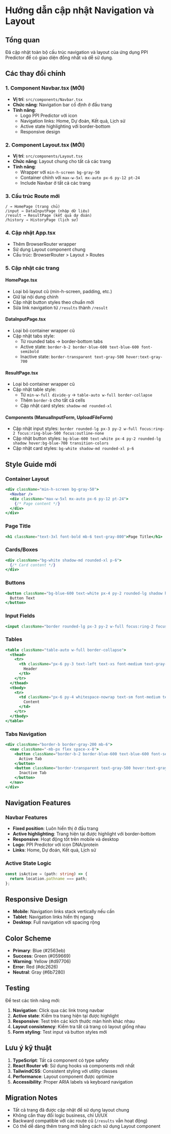 # Hướng dẫn cập nhật Navigation và Layout

## Tổng quan
Đã cập nhật toàn bộ cấu trúc navigation và layout của ứng dụng PPI Predictor để có giao diện đồng nhất và dễ sử dụng.

## Các thay đổi chính

### 1. Component Navbar.tsx (MỚI)
- **Vị trí**: `src/components/Navbar.tsx`
- **Chức năng**: Navigation bar cố định ở đầu trang
- **Tính năng**:
  - Logo PPI Predictor với icon
  - Navigation links: Home, Dự đoán, Kết quả, Lịch sử
  - Active state highlighting với border-bottom
  - Responsive design

### 2. Component Layout.tsx (MỚI)
- **Vị trí**: `src/components/Layout.tsx`
- **Chức năng**: Layout chung cho tất cả các trang
- **Tính năng**:
  - Wrapper với `min-h-screen bg-gray-50`
  - Container chính với `max-w-5xl mx-auto px-6 py-12 pt-24`
  - Include Navbar ở tất cả các trang

### 3. Cấu trúc Route mới
```
/ → HomePage (trang chủ)
/input → DataInputPage (nhập dữ liệu)
/result → ResultPage (kết quả dự đoán)
/history → HistoryPage (lịch sử)
```

### 4. Cập nhật App.tsx
- Thêm BrowserRouter wrapper
- Sử dụng Layout component chung
- Cấu trúc: BrowserRouter > Layout > Routes

### 5. Cập nhật các trang

#### HomePage.tsx
- Loại bỏ layout cũ (min-h-screen, padding, etc.)
- Giữ lại nội dung chính
- Cập nhật button styles theo chuẩn mới
- Sửa link navigation từ `/results` thành `/result`

#### DataInputPage.tsx
- Loại bỏ container wrapper cũ
- Cập nhật tabs style:
  - Từ rounded tabs → border-bottom tabs
  - Active state: `border-b-2 border-blue-600 text-blue-600 font-semibold`
  - Inactive state: `border-transparent text-gray-500 hover:text-gray-700`

#### ResultPage.tsx
- Loại bỏ container wrapper cũ
- Cập nhật table style:
  - Từ `min-w-full divide-y` → `table-auto w-full border-collapse`
  - Thêm `border-b` cho tất cả cells
  - Cập nhật card styles: `shadow-md rounded-xl`

#### Components (ManualInputForm, UploadFileForm)
- Cập nhật input styles: `border rounded-lg px-3 py-2 w-full focus:ring-2 focus:ring-blue-500 focus:outline-none`
- Cập nhật button styles: `bg-blue-600 text-white px-4 py-2 rounded-lg shadow hover:bg-blue-700 transition-colors`
- Cập nhật card styles: `bg-white shadow-md rounded-xl p-6`

## Style Guide mới

### Container Layout
```jsx
<div className="min-h-screen bg-gray-50">
  <Navbar />
  <div className="max-w-5xl mx-auto px-6 py-12 pt-24">
    {/* Page content */}
  </div>
</div>
```

### Page Title
```jsx
<h1 className="text-3xl font-bold mb-6 text-gray-800">Page Title</h1>
```

### Cards/Boxes
```jsx
<div className="bg-white shadow-md rounded-xl p-6">
  {/* Card content */}
</div>
```

### Buttons
```jsx
<button className="bg-blue-600 text-white px-4 py-2 rounded-lg shadow hover:bg-blue-700 transition-colors">
  Button Text
</button>
```

### Input Fields
```jsx
<input className="border rounded-lg px-3 py-2 w-full focus:ring-2 focus:ring-blue-500 focus:outline-none" />
```

### Tables
```jsx
<table className="table-auto w-full border-collapse">
  <thead>
    <tr>
      <th className="px-6 py-3 text-left text-xs font-medium text-gray-500 uppercase tracking-wider border-b">
        Header
      </th>
    </tr>
  </thead>
  <tbody>
    <tr>
      <td className="px-6 py-4 whitespace-nowrap text-sm font-medium text-gray-900 border-b">
        Content
      </td>
    </tr>
  </tbody>
</table>
```

### Tabs Navigation
```jsx
<div className="border-b border-gray-200 mb-6">
  <nav className="-mb-px flex space-x-8">
    <button className="border-b-2 border-blue-600 text-blue-600 font-semibold py-2 px-1">
      Active Tab
    </button>
    <button className="border-transparent text-gray-500 hover:text-gray-700 hover:border-gray-300 py-2 px-1">
      Inactive Tab
    </button>
  </nav>
</div>
```

## Navigation Features

### Navbar Features
- **Fixed position**: Luôn hiển thị ở đầu trang
- **Active highlighting**: Trang hiện tại được highlight với border-bottom
- **Responsive**: Hoạt động tốt trên mobile và desktop
- **Logo**: PPI Predictor với icon DNA/protein
- **Links**: Home, Dự đoán, Kết quả, Lịch sử

### Active State Logic
```typescript
const isActive = (path: string) => {
  return location.pathname === path;
};
```

## Responsive Design
- **Mobile**: Navigation links stack vertically nếu cần
- **Tablet**: Navigation links hiển thị ngang
- **Desktop**: Full navigation với spacing rộng

## Color Scheme
- **Primary**: Blue (#2563eb)
- **Success**: Green (#059669)
- **Warning**: Yellow (#d97706)
- **Error**: Red (#dc2626)
- **Neutral**: Gray (#6b7280)

## Testing
Để test các tính năng mới:

1. **Navigation**: Click qua các link trong navbar
2. **Active state**: Kiểm tra trang hiện tại được highlight
3. **Responsive**: Test trên các kích thước màn hình khác nhau
4. **Layout consistency**: Kiểm tra tất cả trang có layout giống nhau
5. **Form styling**: Test input và button styles mới

## Lưu ý kỹ thuật

1. **TypeScript**: Tất cả component có type safety
2. **React Router v6**: Sử dụng hooks và components mới nhất
3. **TailwindCSS**: Consistent styling với utility classes
4. **Performance**: Layout component được optimize
5. **Accessibility**: Proper ARIA labels và keyboard navigation

## Migration Notes

- Tất cả trang đã được cập nhật để sử dụng layout chung
- Không cần thay đổi logic business, chỉ UI/UX
- Backward compatible với các route cũ (`/results` vẫn hoạt động)
- Có thể dễ dàng thêm trang mới bằng cách sử dụng Layout component
